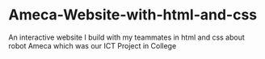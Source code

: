 # Ameca-Website-with-html-and-css
An interactive website I build with my teammates in html and css about robot Ameca which was our ICT Project in College
